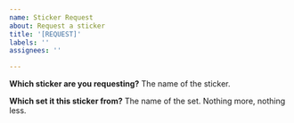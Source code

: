 ```yaml
---
name: Sticker Request
about: Request a sticker
title: '[REQUEST]'
labels: ''
assignees: ''

---
```


**Which sticker are you requesting?**
The name of the sticker.

**Which set it this sticker from?**
The name of the set. Nothing more, nothing less.
